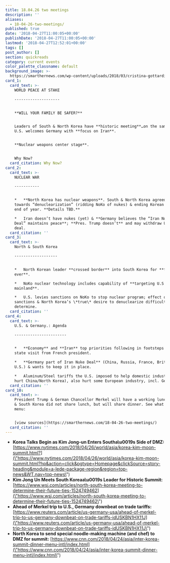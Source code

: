 ```yaml
---
title: 18.04.26 two meetings
description: ''
aliases:
  - 18-04-26-two-meetings/
published: true
date: '2018-04-27T11:00:05+00:00'
publishDate: '2018-04-27T11:00:05+00:00'
lastmod: '2018-04-27T12:52:01+00:00'
tags: []
post_author: []
section: quickreads
category: current events
color_palette_classname: default
background_image: >-
  https://smarthernews.com/wp-content/uploads/2018/03/cristina-gottardi-209440-unsplash-scaled.jpg
card_1:
  card_text: >-
    WORLD PEACE AT STAKE

    --------------------


    **WILL YOUR FAMILY BE SAFER?**


    Leaders of South & North Korea have **historic meeting**…on the same day
    U.S. welcomes Germany with **focus on Iran**.


    **Nuclear weapons center stage**.


    Why Now?
  card_citation: Why Now?
card_2:
  card_text: >-
    NUCLEAR WAR

    -----------


    *   **North Korea has nuclear weapons**. South & North Korea agreed to work
    towards “denuclearization” (ridding NoKo of nukes) & ending Korean War by
    end of year. **Details TBD.**

    *   Iran doesn’t have nukes (yet) & **Germany believes the “Iran Nuclear
    Deal” maintains peace**; **Pres. Trump doesn’t** and may withdraw U.S. from
    deal.
  card_citation: ''
card_3:
  card_text: >-
    North & South Korea

    -------------------


    *   North Korean leader **crossed border** into South Korea for **first time
    ever**.

    *   NoKo nuclear technology includes capability of **targeting U.S
    mainland**.

    *   U.S. levies sanctions on NoKo to stop nuclear program; effect of
    sanctions & North Korea’s \*true\* desire to denuclearize difficult to
    determine.
  card_citation: ''
card_4:
  card_text: >-
    U.S. & Germany.: Agenda

    -----------------------


    *   **Economy** and **Iran** top priorities following in footsteps of major
    state visit from French president.

    *   **Germany part of Iran Nuke Deal** (China, Russia, France, Britain,
    U.S.) & wants to keep it in place.

    *   Aluminum/Steel tariffs the U.S. imposed to help domestic industry (&
    hurt China/North Korea), also hurt some European industry, incl. Germany.
  card_citation: ''
card_10:
  card_text: >-
    President Trump & German Chancellor Merkel will have a working lunch. North
    & South Korea did not share lunch, but will share dinner. See what's on the
    menu:


    [view sources](https://smarthernews.com/18-04-26-two-meetings/)
  card_citation: ''
---
```

*   **Korea Talks Begin as Kim Jong-un Enters Southa\\u0019s Side of DMZ:** [https://www.nytimes.com/2018/04/26/world/asia/korea-kim-moon-summit.html?](\"https://www.nytimes.com/2018/04/26/world/asia/korea-kim-moon-summit.html?hp&action=click&pgtype=Homepage&clickSource=story-heading&module=a-lede-package-region&region=top-news&WT.nav=top-news\")
*   **Kim Jong Un Meets South Koreaa\\u0019s Leader for Historic Summit:** [https://www.wsj.com/articles/north-south-korea-meeting-to-determine-their-future-ties-1524749462](\"https://www.wsj.com/articles/north-south-korea-meeting-to-determine-their-future-ties-1524749462\")
*   **Ahead of Merkel trip to U.S., Germany downbeat on trade tariffs:** [https://www.reuters.com/article/us-germany-usa/ahead-of-merkel-trip-to-us-germany-downbeat-on-trade-tariffs-idUSKBN1HX11J](\"https://www.reuters.com/article/us-germany-usa/ahead-of-merkel-trip-to-us-germany-downbeat-on-trade-tariffs-idUSKBN1HX11J\")
*   **North Korea to send special noodle-making machine (and chef) to DMZ for summit:** [https://www.cnn.com/2018/04/24/asia/inter-korea-summit-dinner-menu-intl/index.html](\"https://www.cnn.com/2018/04/24/asia/inter-korea-summit-dinner-menu-intl/index.html\")